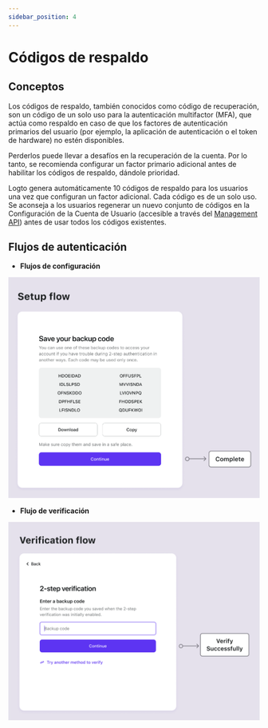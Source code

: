 ```yaml
---
sidebar_position: 4
---
```


# Códigos de respaldo

## Conceptos

Los códigos de respaldo, también conocidos como código de recuperación, son un código de un solo uso para la autenticación multifactor (MFA), que actúa como respaldo en caso de que los factores de autenticación primarios del usuario (por ejemplo, la aplicación de autenticación o el token de hardware) no estén disponibles.

Perderlos puede llevar a desafíos en la recuperación de la cuenta. Por lo tanto, se recomienda configurar un factor primario adicional antes de habilitar los códigos de respaldo, dándole prioridad.

Logto genera automáticamente 10 códigos de respaldo para los usuarios una vez que configuran un factor adicional. Cada código es de un solo uso. Se aconseja a los usuarios regenerar un nuevo conjunto de códigos en la Configuración de la Cuenta de Usuario (accesible a través del [Management API](/integrate-logto/interact-with-management-api/)) antes de usar todos los códigos existentes.

## Flujos de autenticación

- **Flujos de configuración**

![Flujo de configuración de códigos de respaldo](./assets/backup-codes-set-up-flow.png)

- **Flujo de verificación**

![Flujo de verificación de códigos de respaldo](./assets/backup-codes-verification-flow.png)
